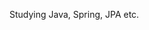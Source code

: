 Studying Java, Spring, JPA etc.

<!---
biryuzabear/biryuzabear is a ✨ special ✨ repository because its `README.md` (this file) appears on your GitHub profile.
You can click the Preview link to take a look at your changes.
--->
